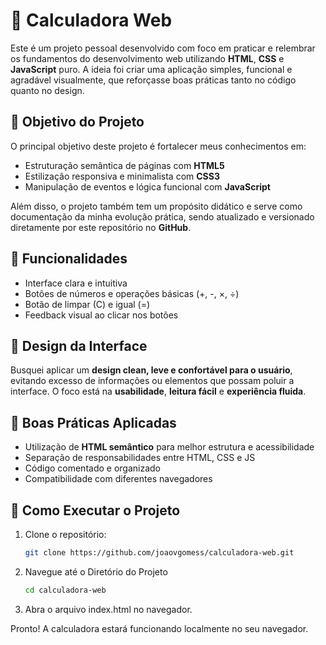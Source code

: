 # 🧮 Calculadora Web

Este é um projeto pessoal desenvolvido com foco em praticar e relembrar os fundamentos do desenvolvimento web utilizando **HTML**, **CSS** e **JavaScript** puro. A ideia foi criar uma aplicação simples, funcional e agradável visualmente, que reforçasse boas práticas tanto no código quanto no design.

## 🎯 Objetivo do Projeto

O principal objetivo deste projeto é fortalecer meus conhecimentos em:

- Estruturação semântica de páginas com **HTML5**
- Estilização responsiva e minimalista com **CSS3**
- Manipulação de eventos e lógica funcional com **JavaScript**

Além disso, o projeto também tem um propósito didático e serve como documentação da minha evolução prática, sendo atualizado e versionado diretamente por este repositório no **GitHub**.

## 🧩 Funcionalidades

- Interface clara e intuitiva
- Botões de números e operações básicas (+, -, ×, ÷)
- Botão de limpar (C) e igual (=)
- Feedback visual ao clicar nos botões

## 🎨 Design da Interface

Busquei aplicar um **design clean, leve e confortável para o usuário**, evitando excesso de informações ou elementos que possam poluir a interface. O foco está na **usabilidade**, **leitura fácil** e **experiência fluida**.

## 🧠 Boas Práticas Aplicadas

- Utilização de **HTML semântico** para melhor estrutura e acessibilidade
- Separação de responsabilidades entre HTML, CSS e JS
- Código comentado e organizado
- Compatibilidade com diferentes navegadores

## 🚀 Como Executar o Projeto

1. Clone o repositório:
   ```bash
   git clone https://github.com/joaovgomess/calculadora-web.git
2. Navegue até o Diretório do Projeto
   ```bash
   cd calculadora-web
3. Abra o arquivo index.html no navegador.

  Pronto! A calculadora estará funcionando localmente no seu navegador.
